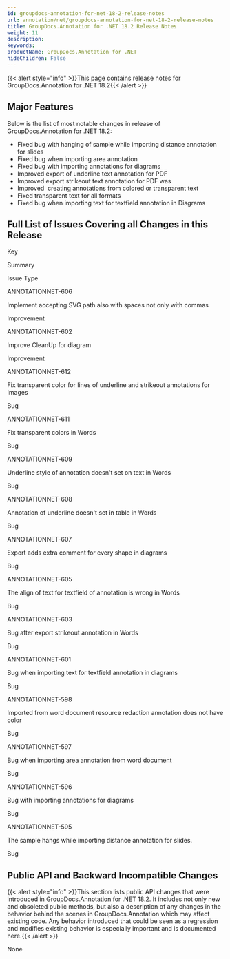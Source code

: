 ```yaml
---
id: groupdocs-annotation-for-net-18-2-release-notes
url: annotation/net/groupdocs-annotation-for-net-18-2-release-notes
title: GroupDocs.Annotation for .NET 18.2 Release Notes
weight: 11
description: 
keywords: 
productName: GroupDocs.Annotation for .NET
hideChildren: False
---
```

{{< alert style="info" >}}This page contains release notes for GroupDocs.Annotation for .NET 18.2{{< /alert >}}

## Major Features

Below is the list of most notable changes in release of GroupDocs.Annotation for .NET 18.2:

*   Fixed bug with hanging of sample while importing distance annotation for slides
*   Fixed bug when importing area annotation
*   Fixed bug with importing annotations for diagrams
*   Improved export of underline text annotation for PDF
*   Improved export strikeout text annotation for PDF was
*   Improved  creating annotations from colored or transparent text
*   Fixed transparent text for all formats
*   Fixed bug when importing text for textfield annotation in Diagrams

## Full List of Issues Covering all Changes in this Release

Key

Summary

Issue Type

ANNOTATIONNET-606

Implement accepting SVG path also with spaces not only with commas

Improvement

ANNOTATIONNET-602

Improve CleanUp for diagram

Improvement

ANNOTATIONNET-612

Fix transparent color for lines of underline and strikeout annotations for Images

Bug

ANNOTATIONNET-611

Fix transparent colors in Words

Bug

ANNOTATIONNET-609

Underline style of annotation doesn't set on text in Words

Bug

ANNOTATIONNET-608

Annotation of underline doesn't set in table in Words

Bug

ANNOTATIONNET-607

Export adds extra comment for every shape in diagrams

Bug

ANNOTATIONNET-605

The align of text for textfield of annotation is wrong in Words

Bug

ANNOTATIONNET-603

Bug after export strikeout annotation in Words

Bug

ANNOTATIONNET-601

Bug when importing text for textfield annotation in diagrams

Bug

ANNOTATIONNET-598

Imported from word document resource redaction annotation does not have color

Bug

ANNOTATIONNET-597

Bug when importing area annotation from word document

Bug

ANNOTATIONNET-596

Bug with importing annotations for diagrams

Bug

ANNOTATIONNET-595

The sample hangs while importing distance annotation for slides.

Bug

## Public API and Backward Incompatible Changes

{{< alert style="info" >}}This section lists public API changes that were introduced in GroupDocs.Annotation for .NET 18.2. It includes not only new and obsoleted public methods, but also a description of any changes in the behavior behind the scenes in GroupDocs.Annotation which may affect existing code. Any behavior introduced that could be seen as a regression and modifies existing behavior is especially important and is documented here.{{< /alert >}}

None
